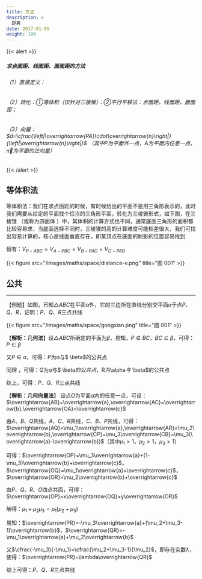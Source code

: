 ```yaml
---
title: 方法
description: >
  距离
date: 2017-01-05
weight: 100
---
```

{{< alert >}}
##### 求点面距、线面距、面面距的方法
###### （1）直接定义：
###### （2）转化：①等体积（仅针对三棱锥）：②平行平移法：点面距，线面距，面面距；
###### （3）向量：$d=\cfrac{\left|\overrightarrow{PA}\cdot\overrightarrow{n}\right|}{\left|\overrightarrow{n}\right|}$ （其中$P$为平面外一点，$A$为平面内任意一点，$\overrightarrow{n}$为平面的法向量）
{{< /alert >}}



## 等体积法
等体积法：我们在求点面距的时候，有时候给出的平面不是用三角形表示的，此时我们需要从给定的平面找个恰当的三角形平面，转化为三棱锥形式，如下图，在三棱锥 （或称为四面体 ）中，其体积的计算方式也不同，通常底面三角形的面积都比较容易求，当底面选择不同时，三棱锥的高的计算难度可能相差很大，我们可找出容易计算的，核心是线面垂直存在，即某顶点在底面的射影的位置容易找到

恒有：$V_{P-ABC}=V_{A-PBC}=V_{B-PAC}=V_{C-PAB}$


{{< figure src="/images/maths/space/distance-v.png" title="图 001" >}}














## 公共

------

【例题】如图，已知$\triangle ABC$在平面$\alpha$外，它的三边所在直线分别交平面$\alpha$于点$P、Q、R$，证明：$P、Q、R$三点共线

{{< figure src="/images/maths/space/gongxian.png" title="图 001" >}}

【**解析：几何法**】设$\triangle ABC$所确定的平面为$\beta$，易知，$P\in BC$，$BC \subseteq \beta$，可得：$P\in \beta$

又$P\in \alpha$，可得：$P$为$\alpha$与$ \beta$的公共点

同理 ，可得：$Q$为$\alpha$与$ \beta$的公共点，$R$为$\alpha$与$ \beta$的公共点

综上，可得：$P、Q、R$三点共线

【**解析：几何向量法**】 设点$O$为平面$\alpha$内的任意一点，可设：$\overrightarrow{AB}=\overrightarrow{a},\overrightarrow{AC}=\overrightarrow{b},\overrightarrow{OA}=\overrightarrow{c}$

由$A、B、Q$共线，$A、C、R$共线，$C、B、P$共线，可得：$\overrightarrow{AQ}=\mu_1\overrightarrow{a},\overrightarrow{AR}=\mu_2\overrightarrow{b},\overrightarrow{CP}=\mu_3\overrightarrow{CB}=\mu_3(\overrightarrow{a}-\overrightarrow{b})$（其中$\mu_1>1$，$\mu_2>1$，$\mu_3>1$）

可得：$\overrightarrow{OP}=\mu_3\overrightarrow{a}+(1-\mu_3)\overrightarrow{b}+\overrightarrow{c}$，$\overrightarrow{OQ}=\mu_1\overrightarrow{a}+\overrightarrow{c}$，$\overrightarrow{OR}=\mu_2\overrightarrow{b}+\overrightarrow{c}$

由$P、Q、R、O$四点共面，可得：$\overrightarrow{OP}=x\overrightarrow{OQ}+y\overrightarrow{OR}$

解得：$\mu_1+\mu_2\mu_3=\mu_1(\mu_2+\mu_3)$

易知：$\overrightarrow{PR}=-\mu_3\overrightarrow{a}+(\mu_2+\mu_3-1)\overrightarrow{b}$，$\overrightarrow{QR}=-\mu_1\overrightarrow{a}+\mu_2\overrightarrow{b}$

又$\cfrac{-\mu_3}{-\mu_1}=\cfrac{\mu_2+\mu_3-1}{\mu_2}$，即存在实数$\lambda$，使得：$\overrightarrow{PR}=\lambda\overrightarrow{QR}$

综上可得：$P、Q、R$三点共线






























